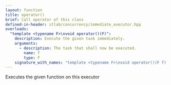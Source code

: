 ```yaml
---
layout: function
title: operator()
brief: Call operator of this class
defined-in-header: stlab/concurrency/immediate_executor.hpp 
overloads:
  "template <typename F>\nvoid operator()(F)":
    description: Execute the given task immediately.
    arguments:
      - description: The task that shall now be executed.
        name: f
        type: F
    signature_with_names: "template <typename F>\nvoid operator()(F f) const"
---
```

Executes the given function on this executor